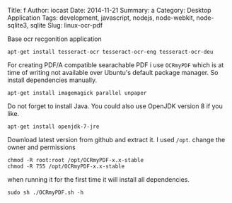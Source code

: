 Title: f
Author: iocast
Date: 2014-11-21
Summary: a
Category: Desktop Application
Tags: development, javascript, nodejs, node-webkit, node-sqlite3, sqlite
Slug: linux-ocr-pdf



Base ocr recgonition application

	apt-get install tesseract-ocr tesseract-ocr-eng tesseract-ocr-deu

For creating PDF/A compatible searachable PDF i use `OCRmyPDF` which is at time of writing not available over Ubuntu's default package manager. So install dependencies manually.

	apt-get install imagemagick parallel unpaper

Do not forget to install Java. You could also use OpenJDK version 8 if you like.

	apt-get install openjdk-7-jre

Download latest version from github and extract it. I used `/opt`. change the owner and permissions

	chmod -R root:root /opt/OCRmyPDF-x.x-stable
	chmod -R 755 /opt/OCRmyPDF-x.x-stable

when running it for the first time it will install all dependencies.

	sudo sh ./OCRmyPDF.sh -h
